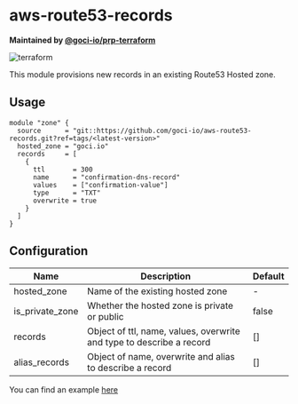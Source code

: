 # aws-route53-records

**Maintained by [@goci-io/prp-terraform](https://github.com/orgs/goci-io/teams/prp-terraform)**

![terraform](https://github.com/goci-io/aws-route53-records/workflows/terraform/badge.svg?branch=master)

This module provisions new records in an existing Route53 Hosted zone.

## Usage

```hcl
module "zone" {
  source      = "git::https://github.com/goci-io/aws-route53-records.git?ref=tags/<latest-version>"
  hosted_zone = "goci.io"
  records     = [
    {
      ttl       = 300
      name      = "confirmation-dns-record"
      values    = ["confirmation-value"]
      type      = "TXT"
      overwrite = true
    }
  ]
}
```

## Configuration

| Name | Description | Default |
|-------------------------|-----------------------------------------------------------|---------|
| hosted_zone | Name of the existing hosted zone | - |
| is_private_zone | Whether the hosted zone is private or public | false |
| records | Object of ttl, name, values, overwrite and type to describe a record | [] |
| alias_records | Object of name, overwrite and alias to describe a record | [] |

You can find an example [here](terraform.tfvars.example)
